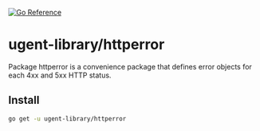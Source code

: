 [![Go Reference](https://pkg.go.dev/badge/github.com/ugent-library/httperror.svg)](https://pkg.go.dev/github.com/ugent-library/httperror)

# ugent-library/httperror

Package httperror is a convenience package that defines error objects
for each 4xx and 5xx HTTP status.

## Install

```sh
go get -u ugent-library/httperror
```
